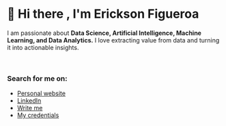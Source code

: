 # 🙋 Hi there , I'm Erickson Figueroa 
<p>I am passionate about <strong>Data Science, Artificial Intelligence, Machine Learning, and Data Analytics.</strong> I love extracting value from data and turning it into actionable insights.</p></br>

###  Search for me on:
- <a href= "#">Personal website</a>
- <a href="https://www.linkedin.com/in/erickson-figueroa/">LinkedIn</a>
- <a href="mailto:indetrd@gmail.com">Write me</a>
- <a href="https://www.credly.com/users/erickson-figueroa">My credentials</a>
